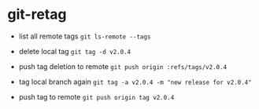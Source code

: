 # git-retag

- list all remote tags
`git ls-remote --tags`

- delete local tag
`git tag -d v2.0.4`

- push tag deletion to remote
`git push origin :refs/tags/v2.0.4`

- tag local branch again
`git tag -a v2.0.4 -m "new release for v2.0.4"`

- push tag to remote
`git push origin tag v2.0.4`
